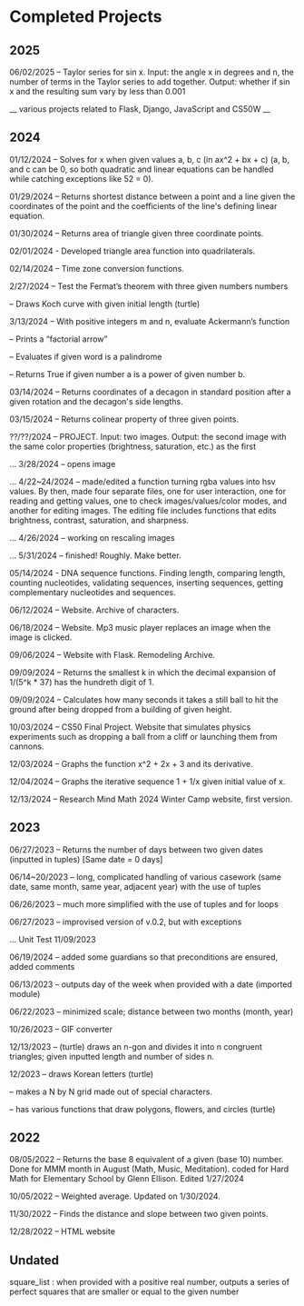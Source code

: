 <h1>Completed Projects</h1>

<h2>2025</h2>

06/02/2025 – Taylor series for sin x. Input: the angle x in degrees and n, the number of terms in the Taylor series to add together. Output: whether if sin x and the resulting sum vary by less than 0.001

__ various projects related to Flask, Django, JavaScript and CS50W __

<h2>2024</h2>

01/12/2024 – Solves for x when given values a, b, c (in ax^2 + bx + c) (a, b, and c can be 0, so both quadratic and linear equations can be handled while catching exceptions like 52 = 0).

01/29/2024 – Returns shortest distance between a point and a line given the coordinates of the point and the coefficients of the line's defining linear equation.

01/30/2024 – Returns area of triangle given three coordinate points.

02/01/2024 - Developed triangle area function into quadrilaterals.

02/14/2024 – Time zone conversion functions.

2/27/2024 – Test the Fermat’s theorem with three given numbers numbers

– Draws Koch curve with given initial length (turtle)

3/13/2024 – With positive integers m and n, evaluate Ackermann’s function
	 
– Prints a “factorial arrow”

– Evaluates if given word is a palindrome

– Returns True if given number a is a power of given number b.

03/14/2024 – Returns coordinates of a decagon in standard position after a given rotation and the decagon's side lengths.

03/15/2024 – Returns colinear property of three given points.

??/??/2024 – PROJECT. Input: two images. Output: the second image with the same color properties (brightness, saturation, etc.) as the first

... 3/28/2024 – opens image
	
... 4/22~24/2024 – made/edited a function turning rgba values into hsv values. By then, made four separate files, one for user interaction, one for reading and getting values, one to check images/values/color modes, and another for editing images. The editing file includes functions that edits brightness, contrast, saturation, and sharpness.
	
... 4/26/2024 – working on rescaling images
	
... 5/31/2024 – finished! Roughly. Make better.

05/14/2024 - DNA sequence functions. Finding length, comparing length, counting nucleotides, validating sequences, inserting sequences, getting complementary nucleotides and sequences.

06/12/2024 – Website. Archive of characters.

06/18/2024 – Website. Mp3 music player replaces an image when the image is clicked.

09/06/2024 – Website with Flask. Remodeling Archive.

09/09/2024 – Returns the smallest k in which the decimal expansion of 1/(5^k * 37) has the hundreth digit of 1.

09/09/2024 – Calculates how many seconds it takes a still ball to hit the ground after being dropped from a building of given height.

10/03/2024 – CS50 Final Project. Website that simulates physics experiments such as dropping a ball from a cliff or launching them from cannons.

12/03/2024 – Graphs the function x^2 + 2x + 3 and its derivative.

12/04/2024 – Graphs the iterative sequence 1 + 1/x given initial value of x.

12/13/2024 – Research Mind Math 2024 Winter Camp website, first version.

<h2>2023</h2>
06/27/2023 – Returns the number of days between two given dates (inputted in tuples) [Same date = 0 days]</p>

06/14~20/2023 – long, complicated handling of various casework (same date, same month, same year, adjacent year) with the use of tuples

06/26/2023 – much more simplified with the use of tuples and for loops

06/27/2023 – improvised version of v.0.2, but with exceptions

... Unit Test 11/09/2023

06/19/2024 – added some guardians so that preconditions are ensured, added comments

06/13/2023 – outputs day of the week when provided with a date (imported module)

06/22/2023 – minimized scale; distance between two months (month, year)

10/26/2023 – GIF converter

12/13/2023 – (turtle) draws an n-gon and divides it into n congruent triangles; given inputted length and number of sides n.

12/2023 – draws Korean letters (turtle)

– makes a N by N grid made out of special characters.

– has various functions that draw polygons, flowers, and circles (turtle)

<h2>2022</h2>
08/05/2022 – Returns the base 8 equivalent of a given (base 10) number. Done for MMM month in August (Math, Music, Meditation). coded for Hard Math for Elementary School by Glenn Ellison. Edited 1/27/2024

10/05/2022 – Weighted average. Updated on 1/30/2024.

11/30/2022 – Finds the distance and slope between two given points.

12/28/2022 – HTML website

<h2>Undated</h2>
square_list : when provided with a positive real number, outputs a series of perfect squares that are smaller or equal to the given number
